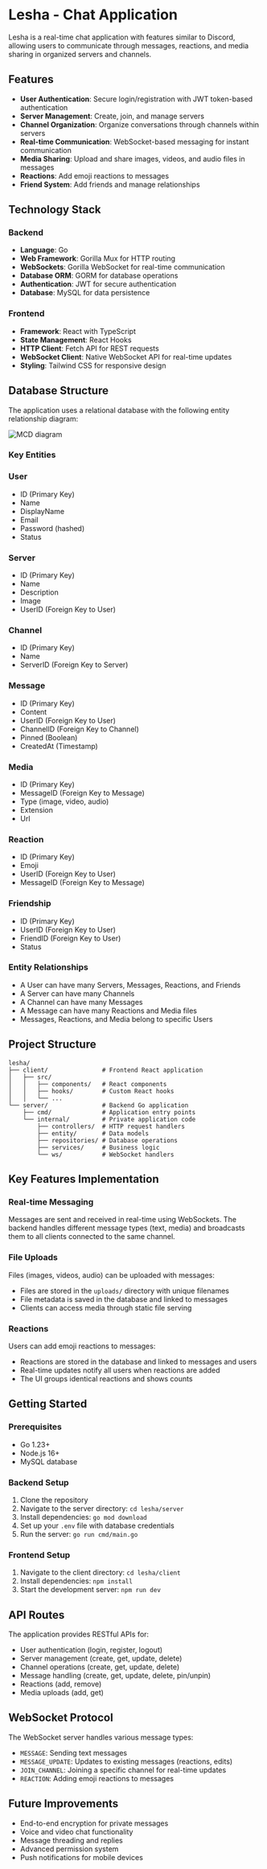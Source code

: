 # Lesha - Chat Application

Lesha is a real-time chat application with features similar to Discord, allowing users to communicate through messages, reactions, and media sharing in organized servers and channels.

## Features

- **User Authentication**: Secure login/registration with JWT token-based authentication
- **Server Management**: Create, join, and manage servers
- **Channel Organization**: Organize conversations through channels within servers
- **Real-time Communication**: WebSocket-based messaging for instant communication
- **Media Sharing**: Upload and share images, videos, and audio files in messages
- **Reactions**: Add emoji reactions to messages
- **Friend System**: Add friends and manage relationships

## Technology Stack

### Backend

- **Language**: Go
- **Web Framework**: Gorilla Mux for HTTP routing
- **WebSockets**: Gorilla WebSocket for real-time communication
- **Database ORM**: GORM for database operations
- **Authentication**: JWT for secure authentication
- **Database**: MySQL for data persistence

### Frontend

- **Framework**: React with TypeScript
- **State Management**: React Hooks
- **HTTP Client**: Fetch API for REST requests
- **WebSocket Client**: Native WebSocket API for real-time updates
- **Styling**: Tailwind CSS for responsive design

## Database Structure

The application uses a relational database with the following entity relationship diagram:

![MCD diagram](./docs/MCD.png "MCD")

### Key Entities

### User
- ID (Primary Key)
- Name
- DisplayName
- Email
- Password (hashed)
- Status

### Server
- ID (Primary Key)
- Name
- Description
- Image
- UserID (Foreign Key to User)

### Channel
- ID (Primary Key)
- Name
- ServerID (Foreign Key to Server)

### Message
- ID (Primary Key)
- Content
- UserID (Foreign Key to User)
- ChannelID (Foreign Key to Channel)
- Pinned (Boolean)
- CreatedAt (Timestamp)

### Media
- ID (Primary Key)
- MessageID (Foreign Key to Message)
- Type (image, video, audio)
- Extension
- Url

### Reaction
- ID (Primary Key)
- Emoji
- UserID (Foreign Key to User)
- MessageID (Foreign Key to Message)

### Friendship
- ID (Primary Key)
- UserID (Foreign Key to User)
- FriendID (Foreign Key to User)
- Status

### Entity Relationships

- A User can have many Servers, Messages, Reactions, and Friends
- A Server can have many Channels
- A Channel can have many Messages
- A Message can have many Reactions and Media files
- Messages, Reactions, and Media belong to specific Users

## Project Structure

```
lesha/
├── client/               # Frontend React application
│   ├── src/              
│   │   ├── components/   # React components
│   │   ├── hooks/        # Custom React hooks
│   │   └── ...
└── server/               # Backend Go application
    ├── cmd/              # Application entry points
    └── internal/         # Private application code
        ├── controllers/  # HTTP request handlers
        ├── entity/       # Data models
        ├── repositories/ # Database operations
        ├── services/     # Business logic
        └── ws/           # WebSocket handlers
```

## Key Features Implementation

### Real-time Messaging

Messages are sent and received in real-time using WebSockets. The backend handles different message types (text, media) and broadcasts them to all clients connected to the same channel.

### File Uploads

Files (images, videos, audio) can be uploaded with messages:
- Files are stored in the `uploads/` directory with unique filenames
- File metadata is saved in the database and linked to messages
- Clients can access media through static file serving

### Reactions

Users can add emoji reactions to messages:
- Reactions are stored in the database and linked to messages and users
- Real-time updates notify all users when reactions are added
- The UI groups identical reactions and shows counts

## Getting Started

### Prerequisites

- Go 1.23+
- Node.js 16+
- MySQL database

### Backend Setup

1. Clone the repository
2. Navigate to the server directory: `cd lesha/server`
3. Install dependencies: `go mod download`
4. Set up your `.env` file with database credentials
5. Run the server: `go run cmd/main.go`

### Frontend Setup

1. Navigate to the client directory: `cd lesha/client`
2. Install dependencies: `npm install`
3. Start the development server: `npm run dev`

## API Routes

The application provides RESTful APIs for:
- User authentication (login, register, logout)
- Server management (create, get, update, delete)
- Channel operations (create, get, update, delete)
- Message handling (create, get, update, delete, pin/unpin)
- Reactions (add, remove)
- Media uploads (add, get)

## WebSocket Protocol

The WebSocket server handles various message types:
- `MESSAGE`: Sending text messages
- `MESSAGE_UPDATE`: Updates to existing messages (reactions, edits)
- `JOIN_CHANNEL`: Joining a specific channel for real-time updates
- `REACTION`: Adding emoji reactions to messages

## Future Improvements

- End-to-end encryption for private messages
- Voice and video chat functionality
- Message threading and replies
- Advanced permission system
- Push notifications for mobile devices
